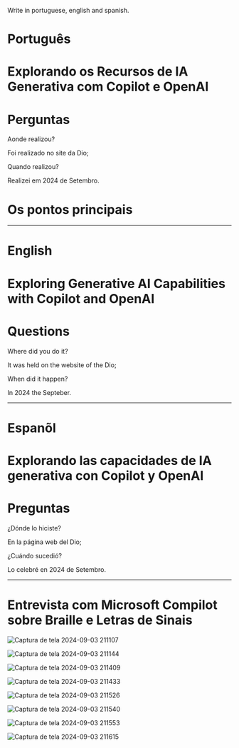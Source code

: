 
Write in portuguese, english and spanish.

#  Português

# Explorando os Recursos de IA Generativa com Copilot e OpenAI

# Perguntas

Aonde realizou?

Foi realizado no site da Dio;

Quando realizou?

Realizei em 2024 de Setembro.

# Os pontos principais 



--------------------------------------------------------------------------------------------------------------------------------

# English

# Exploring Generative AI Capabilities with Copilot and OpenAI

# Questions

Where did you do it?

It was held on the website of the Dio; 

When did it happen?

In 2024 the Septeber.


--------------------------------------------------------------------------------------------------------------------------------

# Espanõl

# Explorando las capacidades de IA generativa con Copilot y OpenAI

# Preguntas

¿Dónde lo hiciste?

En la página web del Dio;

¿Cuándo sucedió?

Lo celebré en 2024 de Setembro.



--------------------------------------------------------------------------------------------------------------------------------



# Entrevista com Microsoft Compilot sobre Braille e Letras de Sinais


![Captura de tela 2024-09-03 211107](https://github.com/user-attachments/assets/5dc06471-c187-4b02-bb65-91d4bb34b23f)


![Captura de tela 2024-09-03 211144](https://github.com/user-attachments/assets/4751a64d-daba-4a59-ba2f-13a880c365c6)



![Captura de tela 2024-09-03 211409](https://github.com/user-attachments/assets/4629c79d-9df5-43fc-a1bd-5605e415a20c)



![Captura de tela 2024-09-03 211433](https://github.com/user-attachments/assets/2d032a35-f834-4204-899d-be28eb66f228)


![Captura de tela 2024-09-03 211526](https://github.com/user-attachments/assets/a029a9ad-b6fa-4804-8e27-e22022569144)



![Captura de tela 2024-09-03 211540](https://github.com/user-attachments/assets/862c5751-132f-40b2-8274-afae829b83e5)


![Captura de tela 2024-09-03 211553](https://github.com/user-attachments/assets/150b26ef-ed00-4901-881d-785975afa4da)



![Captura de tela 2024-09-03 211615](https://github.com/user-attachments/assets/ad5fbeee-9f7a-46f7-a11b-fd82ecd1d8f2)
